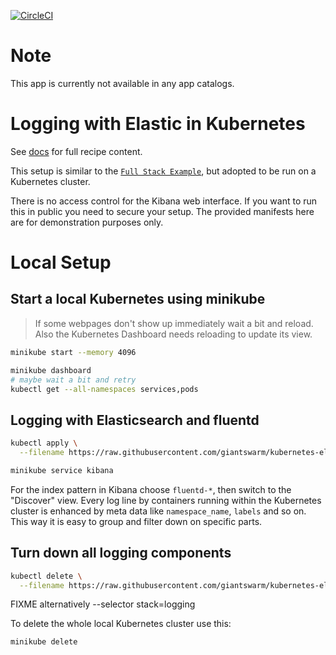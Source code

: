 [![CircleCI](https://circleci.com/gh/giantswarm/kubernetes-elastic-stack.svg?style=shield)](https://circleci.com/gh/giantswarm/kubernetes-elastic-stack)

# Note

This app is currently not available in any app catalogs.

# Logging with Elastic in Kubernetes

See [docs](docs/index.md) for full recipe content.


This setup is similar to the [`Full Stack Example`](https://github.com/elastic/examples/tree/master/Miscellaneous/docker/full_stack_example), but adopted to be run on a Kubernetes cluster.

There is no access control for the Kibana web interface. If you want to run this in public you need to secure your setup. The provided manifests here are for demonstration purposes only.


# Local Setup

## Start a local Kubernetes using minikube

> If some webpages don't show up immediately wait a bit and reload. Also the Kubernetes Dashboard needs reloading to update its view.

```bash
minikube start --memory 4096

minikube dashboard
# maybe wait a bit and retry
kubectl get --all-namespaces services,pods
```

## Logging with Elasticsearch and fluentd

```bash
kubectl apply \
  --filename https://raw.githubusercontent.com/giantswarm/kubernetes-elastic-stack/master/manifests-all.yaml

minikube service kibana
```

For the index pattern in Kibana choose `fluentd-*`, then switch to the "Discover" view.
Every log line by containers running within the Kubernetes cluster is enhanced by meta data like `namespace_name`, `labels` and so on. This way it is easy to group and filter down on specific parts.


## Turn down all logging components

```bash
kubectl delete \
  --filename https://raw.githubusercontent.com/giantswarm/kubernetes-elastic-stack/master/manifests-all.yaml
```

FIXME alternatively
--selector stack=logging

To delete the whole local Kubernetes cluster use this:

```bash
minikube delete
```
